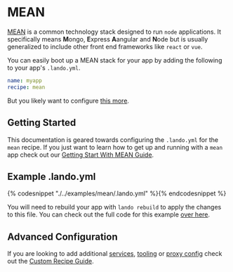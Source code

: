 MEAN
====

[MEAN](http://mean.io/) is a common technology stack designed to run `node` applications. It specifically means **M**ongo, **E**xpress **A**angular and **N**ode but is usually generalized to include other front end frameworks like `react` or `vue`.

You can easily boot up a MEAN stack for your app by adding the following to your app's `.lando.yml`.

```yml
name: myapp
recipe: mean
```

But you likely want to configure [this more](#example).

Getting Started
---------------

This documentation is geared towards configuring the `.lando.yml` for the `mean` recipe. If you just want to learn how to get up and running with a `mean` app check out our [Getting Start With MEAN Guide](./../tutorials/mean.md).

Example .lando.yml
------------------

{% codesnippet "./../examples/mean/.lando.yml" %}{% endcodesnippet %}

You will need to rebuild your app with `lando rebuild` to apply the changes to this file. You can check out the full code for this example [over here](https://github.com/kalabox/lando/tree/master/examples/mean).

Advanced Configuration
----------------------

If you are looking to add additional [services](./../config/services.md), [tooling](./../config/tooling.md) or [proxy config](./../config/proxy.md) check out the [Custom Recipe Guide](./../tutorials/custom.md).
